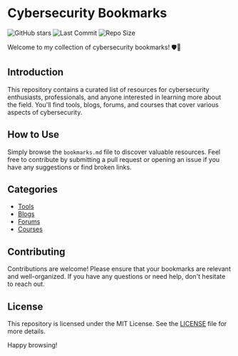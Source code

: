 # Cybersecurity Bookmarks

![GitHub stars](https://img.shields.io/github/stars/yourusername/cybersecurity-bookmarks?style=social)
![Last Commit](https://img.shields.io/github/last-commit/yourusername/cybersecurity-bookmarks)
![Repo Size](https://img.shields.io/github/repo-size/yourusername/cybersecurity-bookmark)


Welcome to my collection of cybersecurity bookmarks! 🛡️🔐

## Introduction
This repository contains a curated list of resources for cybersecurity enthusiasts, professionals, and anyone interested in learning more about the field. You'll find tools, blogs, forums, and courses that cover various aspects of cybersecurity.

## How to Use
Simply browse the `bookmarks.md` file to discover valuable resources. Feel free to contribute by submitting a pull request or opening an issue if you have any suggestions or find broken links.

## Categories
- [Tools](bookmarks.md#tools)
- [Blogs](bookmarks.md#blogs)
- [Forums](bookmarks.md#forums)
- [Courses](bookmarks.md#courses)

## Contributing
Contributions are welcome! Please ensure that your bookmarks are relevant and well-organized. If you have any questions or need help, don't hesitate to reach out.

## License
This repository is licensed under the MIT License. See the [LICENSE](LICENSE) file for more details.

Happy browsing!

